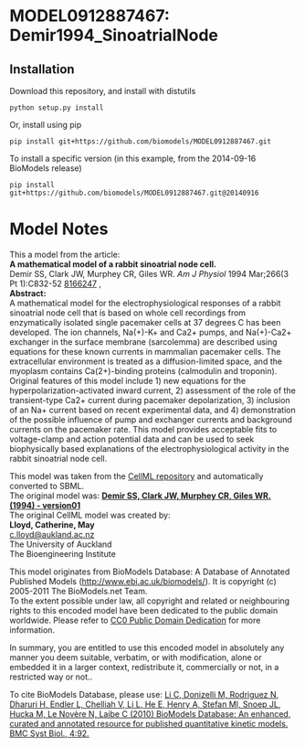 # MODEL0912887467: Demir1994_SinoatrialNode

## Installation

Download this repository, and install with distutils

`python setup.py install`

Or, install using pip

`pip install git+https://github.com/biomodels/MODEL0912887467.git`

To install a specific version (in this example, from the 2014-09-16 BioModels release)

`pip install git+https://github.com/biomodels/MODEL0912887467.git@20140916`


# Model Notes


This a model from the article:  
**A mathematical model of a rabbit sinoatrial node cell.**   
Demir SS, Clark JW, Murphey CR, Giles WR. _Am J Physiol_ 1994 Mar;266(3 Pt
1):C832-52 [8166247](http://www.ncbi.nlm.nih.gov/pubmed/8166247) ,  
**Abstract:**   
A mathematical model for the electrophysiological responses of a rabbit
sinoatrial node cell that is based on whole cell recordings from enzymatically
isolated single pacemaker cells at 37 degrees C has been developed. The ion
channels, Na(+)-K+ and Ca2+ pumps, and Na(+)-Ca2+ exchanger in the surface
membrane (sarcolemma) are described using equations for these known currents
in mammalian pacemaker cells. The extracellular environment is treated as a
diffusion-limited space, and the myoplasm contains Ca(2+)-binding proteins
(calmodulin and troponin). Original features of this model include 1) new
equations for the hyperpolarization-activated inward current, 2) assessment of
the role of the transient-type Ca2+ current during pacemaker depolarization,
3) inclusion of an Na+ current based on recent experimental data, and 4)
demonstration of the possible influence of pump and exchanger currents and
background currents on the pacemaker rate. This model provides acceptable fits
to voltage-clamp and action potential data and can be used to seek
biophysically based explanations of the electrophysiological activity in the
rabbit sinoatrial node cell.

This model was taken from the [CellML
repository](http://www.cellml.org/models) and automatically converted to SBML.  
The original model was: [ **Demir SS, Clark JW, Murphey CR, Giles WR. (1994) -
version01**
](http://www.cellml.org/models/demir_clark_giles_murphey_1994_version01)  
The original CellML model was created by:  
**Lloyd, Catherine, May**   
c.lloyd@aukland.ac.nz  
The University of Auckland  
The Bioengineering Institute  

This model originates from BioModels Database: A Database of Annotated
Published Models (http://www.ebi.ac.uk/biomodels/). It is copyright (c)
2005-2011 The BioModels.net Team.  
To the extent possible under law, all copyright and related or neighbouring
rights to this encoded model have been dedicated to the public domain
worldwide. Please refer to [CC0 Public Domain
Dedication](http://creativecommons.org/publicdomain/zero/1.0/) for more
information.

In summary, you are entitled to use this encoded model in absolutely any
manner you deem suitable, verbatim, or with modification, alone or embedded it
in a larger context, redistribute it, commercially or not, in a restricted way
or not..  
  
To cite BioModels Database, please use: [Li C, Donizelli M, Rodriguez N,
Dharuri H, Endler L, Chelliah V, Li L, He E, Henry A, Stefan MI, Snoep JL,
Hucka M, Le Novère N, Laibe C (2010) BioModels Database: An enhanced, curated
and annotated resource for published quantitative kinetic models. BMC Syst
Biol., 4:92.](http://www.ncbi.nlm.nih.gov/pubmed/20587024)


